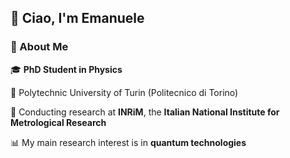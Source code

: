 ## 👋 Ciao, I'm Emanuele

<!--
**emanuele-palumbo/emanuele-palumbo** is a ✨ _special_ ✨ repository because its `README.md` (this file) appears on your GitHub profile.
-->

### 🌟 About Me

🎓 **PhD Student in Physics** 

📍 Polytechnic University of Turin (Politecnico di Torino)

🔬 Conducting research at **INRiM**, the **Italian National Institute for Metrological Research**  

📊 My main research interest is in **quantum technologies**


